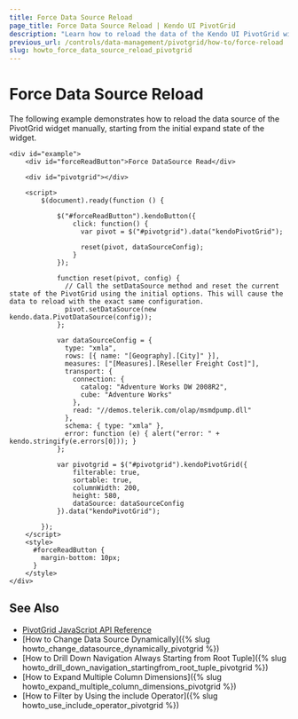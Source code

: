 ```yaml
---
title: Force Data Source Reload
page_title: Force Data Source Reload | Kendo UI PivotGrid
description: "Learn how to reload the data of the Kendo UI PivotGrid widget."
previous_url: /controls/data-management/pivotgrid/how-to/force-reload
slug: howto_force_data_source_reload_pivotgrid
---
```


# Force Data Source Reload

The following example demonstrates how to reload the data source of the PivotGrid widget manually, starting from the initial expand state of the widget.

```dojo
<div id="example">
    <div id="forceReadButton">Force DataSource Read</div>

    <div id="pivotgrid"></div>

    <script>
        $(document).ready(function () {

            $("#forceReadButton").kendoButton({
                click: function() {
                  var pivot = $("#pivotgrid").data("kendoPivotGrid");

                  reset(pivot, dataSourceConfig);
                }
            });

            function reset(pivot, config) {
              // Call the setDataSource method and reset the current state of the PivotGrid using the initial options. This will cause the data to reload with the exact same configuration.
              pivot.setDataSource(new kendo.data.PivotDataSource(config));
            };

            var dataSourceConfig = {
              type: "xmla",
              rows: [{ name: "[Geography].[City]" }],
              measures: ["[Measures].[Reseller Freight Cost]"],
              transport: {
                connection: {
                  catalog: "Adventure Works DW 2008R2",
                  cube: "Adventure Works"
                },
                read: "//demos.telerik.com/olap/msmdpump.dll"
              },
              schema: { type: "xmla" },
              error: function (e) { alert("error: " + kendo.stringify(e.errors[0])); }
            };

            var pivotgrid = $("#pivotgrid").kendoPivotGrid({
                filterable: true,
                sortable: true,
                columnWidth: 200,
                height: 580,
                dataSource: dataSourceConfig
            }).data("kendoPivotGrid");

        });
    </script>
    <style>
      #forceReadButton {
        margin-bottom: 10px;
      }
    </style>
</div>
```

## See Also

* [PivotGrid JavaScript API Reference](/api/javascript/ui/pivotgrid)
* [How to Change Data Source Dynamically]({% slug howto_change_datasource_dynamically_pivotgrid %})
* [How to Drill Down Navigation Always Starting from Root Tuple]({% slug howto_drill_down_navigation_startingfrom_root_tuple_pivotgrid %})
* [How to Expand Multiple Column Dimensions]({% slug howto_expand_multiple_column_dimensions_pivotgrid %})
* [How to Filter by Using the include Operator]({% slug howto_use_include_operator_pivotgrid %})
